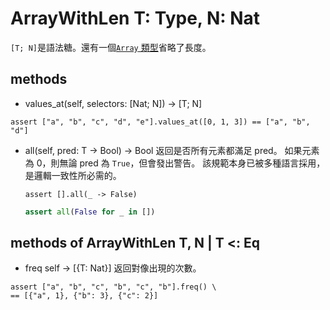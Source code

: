 # ArrayWithLen T: Type, N: Nat

`[T; N]`是語法糖。還有一個[`Array` 類型](./Array.md)省略了長度。

## methods

* values_at(self, selectors: [Nat; N]) -> [T; N]

```erg
assert ["a", "b", "c", "d", "e"].values_at([0, 1, 3]) == ["a", "b", "d"]
```

* all(self, pred: T -> Bool) -> Bool
  返回是否所有元素都滿足 pred。
   如果元素為 0，則無論 pred 為 `True`，但會發出警告。
   該規範本身已被多種語言採用，是邏輯一致性所必需的。

  ```erg
  assert [].all(_ -> False)
  ```

  ```python
  assert all(False for _ in [])
  ```

## methods of ArrayWithLen T, N | T <: Eq

* freq self -> [{T: Nat}]
  返回對像出現的次數。

```erg
assert ["a", "b", "c", "b", "c", "b"].freq() \
== [{"a", 1}, {"b": 3}, {"c": 2}]
```